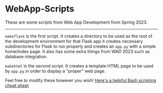 # WebApp-Scripts
These are some scripts from Web App Development from Spring 2023.
___
`makeflask` is the first script.
It creates a directory to be used as the root of the development environment for that Flask app it creates necessary subdirectories for Flask to run properly and creates an `app.py` with a simple home/index page.
It also has some extra things from WAD 2023 such as database integration.


`makehtml` is the second script.
It creates a template HTML page to be used by `app.py` in order to display a "proper" web page.


Feel free to modify these however you wish!
[Here's a helpful Bash scripting cheat sheet](https://devhints.io/bash)
